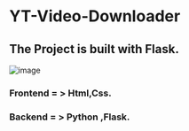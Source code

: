 # YT-Video-Downloader
## The Project is built with Flask.

![image](https://github.com/alex-waiganjo/YT-Video-Downloader/assets/90863840/649048a0-b828-4ac8-a3c7-6a4e8519c29f)

### Frontend = > Html,Css.
### Backend = > Python ,Flask.
